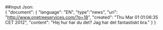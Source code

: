##input 
Json:  
{ "document": {
  "language": "EN", 
  "type":"news", 
  "uri": "http://www.onetreeservices.com/?p=18", 
  "created": "Thu Mar 01 01:06:35 CET 2012",
  "content": "Hej hur har du det? Jag har det fantastiskt bra."
  }
}


